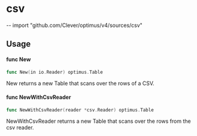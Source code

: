 # csv
--
    import "github.com/Clever/optimus/v4/sources/csv"


## Usage

#### func  New

```go
func New(in io.Reader) optimus.Table
```
New returns a new Table that scans over the rows of a CSV.

#### func  NewWithCsvReader

```go
func NewWithCsvReader(reader *csv.Reader) optimus.Table
```
NewWithCsvReader returns a new Table that scans over the rows from the csv
reader.
